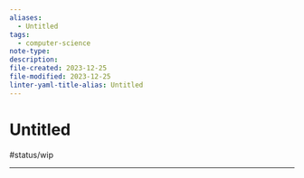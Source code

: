 ```yaml
---
aliases:
  - Untitled
tags:
  - computer-science
note-type: 
description: 
file-created: 2023-12-25
file-modified: 2023-12-25
linter-yaml-title-alias: Untitled
---
```


# Untitled

#status/wip

---
